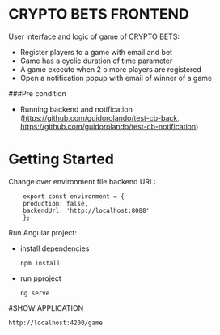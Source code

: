 # CRYPTO BETS FRONTEND
User interface and logic of game of CRYPTO BETS:

* Register players to a game with email and bet
* Game has a cyclic duration of time parameter
* A game execute when 2 o more players are registered
* Open a notification popup with email of winner of a game

###Pre condition
* Running backend and notification (https://github.com/guidorolando/test-cb-back, https://github.com/guidorolando/test-cb-notification)

# Getting Started

Change over environment file backend URL:

        export const environment = {
        production: false,
        backendUrl: 'http://localhost:8088'
        };        

Run Angular project:
  * install dependencies 

        npm install

  * run pproject

        ng serve

#SHOW APPLICATION

    http://localhost:4200/game